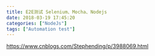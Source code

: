 ```yaml
---
title: E2E测试 Selenium、Mocha、Nodejs
date: 2018-03-19 17:45:20
categories: ["NodeJs"]
tags: ["Automation test"]
---
```


https://www.cnblogs.com/Stephending/p/3988069.html